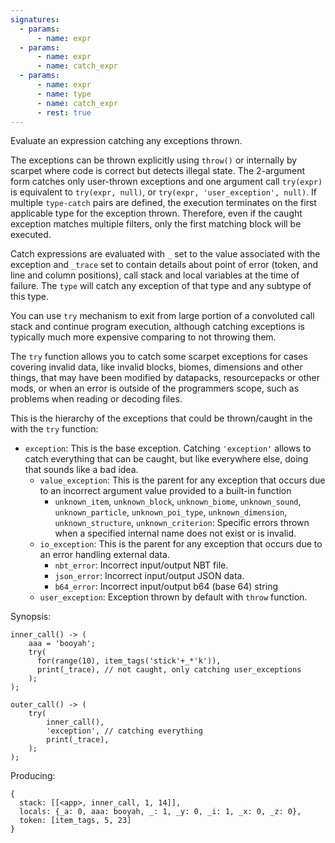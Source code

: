 ```yaml
---
signatures:
  - params:
      - name: expr
  - params:
      - name: expr
      - name: catch_expr
  - params:
      - name: expr
      - name: type
      - name: catch_expr
      - rest: true
---
```


Evaluate an expression catching any exceptions thrown.

The exceptions can be thrown explicitly using `throw()` or internally by scarpet
where code is correct but detects illegal state. The 2-argument form catches
only user-thrown exceptions and one argument call `try(expr)` is equivalent to
`try(expr, null)`, or `try(expr, 'user_exception', null)`. If multiple
`type-catch` pairs are defined, the execution terminates on the first applicable
type for the exception thrown. Therefore, even if the caught exception matches
multiple filters, only the first matching block will be executed.

Catch expressions are evaluated with `_` set to the value associated with the
exception and `_trace` set to contain details about point of error (token, and
line and column positions), call stack and local variables at the time of
failure. The `type` will catch any exception of that type and any subtype of
this type.

You can use `try` mechanism to exit from large portion of a convoluted call
stack and continue program execution, although catching exceptions is typically
much more expensive comparing to not throwing them.

The `try` function allows you to catch some scarpet exceptions for cases
covering invalid data, like invalid blocks, biomes, dimensions and other things,
that may have been modified by datapacks, resourcepacks or other mods, or when
an error is outside of the programmers scope, such as problems when reading or
decoding files.

This is the hierarchy of the exceptions that could be thrown/caught in the with
the `try` function:

- `exception`: This is the base exception. Catching `'exception'` allows to
  catch everything that can be caught, but like everywhere else, doing that
  sounds like a bad idea.
  - `value_exception`: This is the parent for any exception that occurs due to
    an incorrect argument value provided to a built-in function
    - `unknown_item`, `unknown_block`, `unknown_biome`, `unknown_sound`,
      `unknown_particle`, `unknown_poi_type`, `unknown_dimension`,
      `unknown_structure`, `unknown_criterion`: Specific errors thrown when a
      specified internal name does not exist or is invalid.
  - `io_exception`: This is the parent for any exception that occurs due to an
    error handling external data.
    - `nbt_error`: Incorrect input/output NBT file.
    - `json_error`: Incorrect input/output JSON data.
    - `b64_error`: Incorrect input/output b64 (base 64) string
  - `user_exception`: Exception thrown by default with `throw` function.

Synopsis:

```scarpet
inner_call() -> (
    aaa = 'booyah';
    try(
      for(range(10), item_tags('stick'+_*'k')),
      print(_trace), // not caught, only catching user_exceptions
    );
);

outer_call() -> (
    try(
        inner_call(),
        'exception', // catching everything
        print(_trace),
    );
);
```

Producing:

```text
{
  stack: [[<app>, inner_call, 1, 14]],
  locals: {_a: 0, aaa: booyah, _: 1, _y: 0, _i: 1, _x: 0, _z: 0},
  token: [item_tags, 5, 23]
}
```
